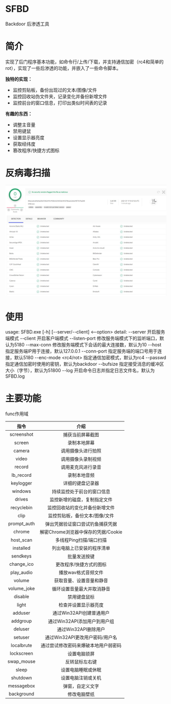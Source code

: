 # SFBD
Backdoor  后渗透工具  
  
  
# 简介
实现了后门程序基本功能，如命令行/上传/下载，并支持通信加密（rc4和简单的rot），实现了一些后渗透的功能，并嵌入了一些命令脚本。

**独特的实现：**
* 监控剪贴板，备份出现过的文本/图像/文件
* 监控回收站伪文件夹，记录变化并备份新增文件
* 监控前台的窗口信息，打印出类似时间表的记录

**有趣的东西：**
* 调整主音量
* 禁用键鼠
* 设置显示器亮度
* 获取经纬度
* 篡改程序/快捷方式图标

# 反病毒扫描
![scan](https://github.com/PENG-PLUS/SFBD/blob/main/scan.jpg)

# 使用
usage: SFBD.exe [-h] [--server/--client] <--option>
detail:
        --server                开启服务端模式
        --client                开启客户端模式
        --listen-port           修改服务端模式下的监听端口，默认为5180
        --max-conn              修改服务端模式下会话的最大连接数，默认为10
        --host                  指定服务端IP用于连接，默认127.0.0.1
        --conn-port             指定服务端的端口号用于连接，默认5180
        --enc-mode <rc4/rot>    指定通信加密模式，默认为rc4
        --passwd                指定通信加密时使用的密钥，默认为backdoor
        --bufsize               指定接受消息的缓冲区大小（字节），默认为51800
        --log                   开启命令日志并指定日志文件名，默认为SFBD.log
        
# 主要功能  

func作用域  

|指令|介绍|
|:----:|:----:|
|screenshot|捕获当前屏幕截图|
|screen|录制本地屏幕|
|camera|调用摄像头进行拍照|
|video|调用摄像头录制视频|
|record|调用麦克风进行录音|
|lb_record|录制本地音频|
|keylogger|详细的键盘记录器|
|windows|持续监控处于前台的窗口信息|
|drives|监控新增的磁盘，复制指定文件|
|recyclebin|监控回收站的变化并备份新增文件|
|clip|监控剪贴板，备份文本/图像/文件|
|prompt_auth|弹出凭据验证窗口尝试钓鱼捕获凭据|
|chrome|解密Chrome浏览器中保存的凭据/Cookie|
|host_scan|多线程Ping扫描/端口扫描|
|installed|列出电脑上已安装的程序清单|
|sendkeys|批量发送按键|
|change_ico|更改程序/快捷方式的图标|
|play_audio|播放wav格式音频文件|
|volume|获取音量、设置音量和静音|
|volume_joke|循环设置音量最大并取消静音|
|disable|禁用键盘鼠标|
|light|检查并设置显示器亮度|
|adduser|通过Win32API创建普通用户|
|addgroup|通过Win32API添加用户到用户组|
|deluser|通过Win32API删除用户|
|setuser|通过Win32API更改用户密码/用户名|
|localbrute|通过尝试修改密码来爆破本地用户弱密码|
|lockscreen|设置电脑锁屏|
|swap_mouse|反转鼠标左右键|
|sleep|设置电脑睡眠或休眠|
|shutdown|设置电脑注销或关机|
|messagebox|弹窗，自定义文字|
|background|修改电脑壁纸|
